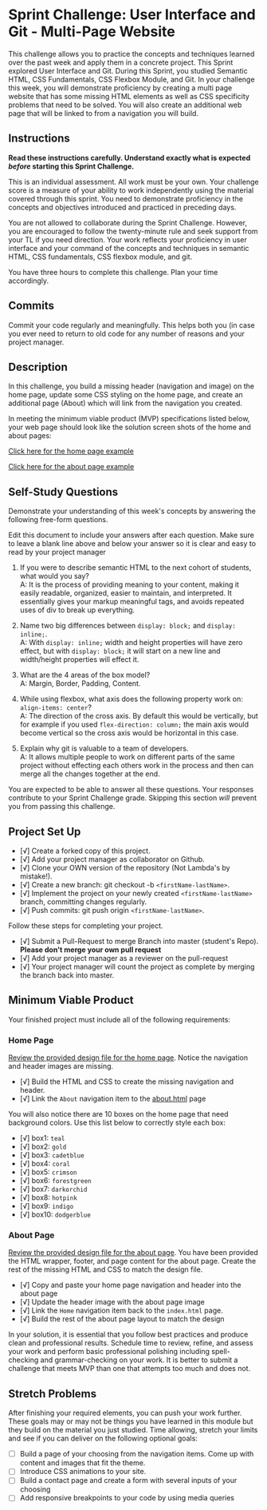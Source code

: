 # Sprint Challenge: User Interface and Git - Multi-Page Website

This challenge allows you to practice the concepts and techniques learned over the past week and apply them in a concrete project. This Sprint explored User Interface and Git. During this Sprint, you studied Semantic HTML, CSS Fundamentals, CSS Flexbox Module, and Git. In your challenge this week, you will demonstrate proficiency by creating a multi page website that has some missing HTML elements as well as CSS specificity problems that need to be solved.  You will also create an additional web page that will be linked to from a navigation you will build.

## Instructions

**Read these instructions carefully. Understand exactly what is expected _before_ starting this Sprint Challenge.**

This is an individual assessment. All work must be your own. Your challenge score is a measure of your ability to work independently using the material covered through this sprint. You need to demonstrate proficiency in the concepts and objectives introduced and practiced in preceding days.

You are not allowed to collaborate during the Sprint Challenge. However, you are encouraged to follow the twenty-minute rule and seek support from your TL if you need direction. Your work reflects your proficiency in user interface and your command of the concepts and techniques in semantic HTML, CSS fundamentals, CSS flexbox module, and git.

You have three hours to complete this challenge. Plan your time accordingly.

## Commits

Commit your code regularly and meaningfully. This helps both you (in case you ever need to return to old code for any number of reasons and your project manager.

## Description

In this challenge, you build a missing header (navigation and image) on the home page, update some CSS styling on the home page, and create an additional page (About) which will link from the navigation you created.

In meeting the minimum viable product (MVP) specifications listed below, your web page should look like the solution screen shots of the home and about pages:

[Click here for the home page example](https://tk-assets.lambdaschool.com/39a49225-8ac9-43da-aa90-514fd60ae99a_sprint-challenge-ui-home-example.png)

[Click here for the about page example](https://tk-assets.lambdaschool.com/ede1bb1a-63ff-4801-8c02-3efa2f603190_sprint-challenge-ui-about-example.png)

## Self-Study Questions

Demonstrate your understanding of this week's concepts by answering the following free-form questions.

Edit this document to include your answers after each question. Make sure to leave a blank line above and below your answer so it is clear and easy to read by your project manager

1. If you were to describe semantic HTML to the next cohort of students, what would you say?<br>
A: It is the process of providing meaning to your content, making it easily readable, organized, easier to maintain, and interpreted. It essentially gives your markup meaningful tags, and avoids repeated uses of div to break up everything.

2. Name two big differences between ```display: block;``` and ```display: inline;```.<br>
A: With ```display: inline;``` width and height properties will have zero effect, but with ```display: block;``` it will start on a new line and width/height properties will effect it.

3. What are the 4 areas of the box model?<br>
A: Margin, Border, Padding, Content.

4. While using flexbox, what axis does the following property work on: ```align-items: center```?<br>
A: The direction of the cross axis. By default this would be vertically, but for example if you used ```flex-direction: column;``` the main axis would become vertical so the cross axis would be horizontal in this case.

5. Explain why git is valuable to a team of developers.<br>
A: It allows multiple people to work on different parts of the same project without effecting each others work in the process and then can merge all the changes together at the end.

You are expected to be able to answer all these questions. Your responses contribute to your Sprint Challenge grade. Skipping this section *will* prevent you from passing this challenge.

## Project Set Up

- [√] Create a forked copy of this project.
- [√] Add your project manager as collaborator on Github.
- [√] Clone your OWN version of the repository (Not Lambda's by mistake!).
- [√] Create a new branch: git checkout -b `<firstName-lastName>`.
- [√] Implement the project on your newly created `<firstName-lastName>` branch, committing changes regularly.
- [√] Push commits: git push origin `<firstName-lastName>`.
 
Follow these steps for completing your project.

- [√] Submit a Pull-Request to merge <firstName-lastName> Branch into master (student's  Repo). **Please don't merge your own pull request**
- [√] Add your project manager as a reviewer on the pull-request
- [√] Your project manager will count the project as complete by merging the branch back into master.
 


## Minimum Viable Product

Your finished project must include all of the following requirements:

### Home Page

[Review the provided design file for the home page](design-files/home.png).  Notice the navigation and header images are missing.

* [√] Build the HTML and CSS to create the missing navigation and header.
* [√] Link the `About` navigation item to the [about.html](about.html) page

You will also notice there are 10 boxes on the home page that need background colors.  Use this list below to correctly style each box:

* [√] box1: `teal`
* [√] box2: `gold`
* [√] box3: `cadetblue`
* [√] box4: `coral`
* [√] box5: `crimson`
* [√] box6: `forestgreen`
* [√] box7: `darkorchid`
* [√] box8: `hotpink`
* [√] box9: `indigo`
* [√] box10: `dodgerblue`

### About Page

[Review the provided design file for the about page](design-files/about.png). You have been provided the HTML wrapper, footer, and page content for the about page. Create the rest of the missing HTML and CSS to match the design file.

* [√] Copy and paste your home page navigation and header into the about page
* [√] Update the header image with the about page image
* [√] Link the `Home` navigation item back to the `index.html` page.
* [√] Build the rest of the about page layout to match the design

In your solution, it is essential that you follow best practices and produce clean and professional results. Schedule time to review, refine, and assess your work and perform basic professional polishing including spell-checking and grammar-checking on your work. It is better to submit a challenge that meets MVP than one that attempts too much and does not.

## Stretch Problems

After finishing your required elements, you can push your work further. These goals may or may not be things you have learned in this module but they build on the material you just studied. Time allowing, stretch your limits and see if you can deliver on the following optional goals:

* [ ] Build a page of your choosing from the navigation items.  Come up with content and images that fit the theme.  
* [ ] Introduce CSS animations to your site.
* [ ] Build a contact page and create a form with several inputs of your choosing
* [ ] Add responsive breakpoints to your code by using media queries
